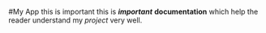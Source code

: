 #My App
this is important
this is ***important*** **documentation** which help the reader understand
my *project* very well.